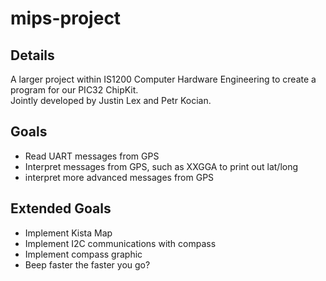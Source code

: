 # mips-project

## Details
A larger project within IS1200 Computer Hardware Engineering to create a program for our PIC32 ChipKit.    
Jointly developed by Justin Lex and Petr Kocian.

## Goals
* Read UART messages from GPS
* Interpret messages from GPS, such as XXGGA to print out lat/long
* interpret more advanced messages from GPS

## Extended Goals
* Implement Kista Map
* Implement I2C communications with compass
* Implement compass graphic
* Beep faster the faster you go?
